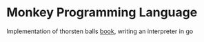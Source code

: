 # Monkey Programming Language

Implementation of thorsten balls [book](https://interpreterbook.com/), writing an interpreter in go


